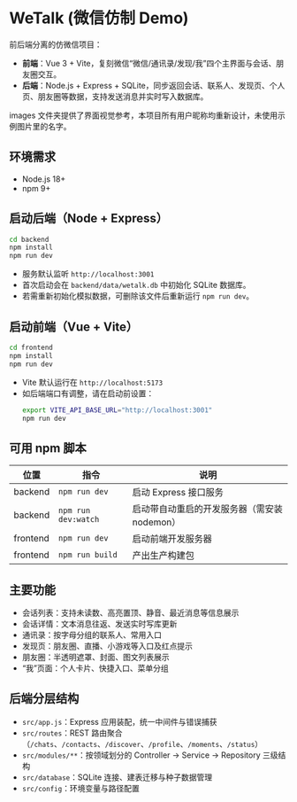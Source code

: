 # WeTalk (微信仿制 Demo)

前后端分离的仿微信项目：

- **前端**：Vue 3 + Vite，复刻微信“微信/通讯录/发现/我”四个主界面与会话、朋友圈交互。
- **后端**：Node.js + Express + SQLite，同步返回会话、联系人、发现页、个人页、朋友圈等数据，支持发送消息并实时写入数据库。

images 文件夹提供了界面视觉参考，本项目所有用户昵称均重新设计，未使用示例图片里的名字。

## 环境需求
- Node.js 18+
- npm 9+

## 启动后端（Node + Express）
```bash
cd backend
npm install
npm run dev
```

- 服务默认监听 `http://localhost:3001`
- 首次启动会在 `backend/data/wetalk.db` 中初始化 SQLite 数据库。
- 若需重新初始化模拟数据，可删除该文件后重新运行 `npm run dev`。

## 启动前端（Vue + Vite）
```bash
cd frontend
npm install
npm run dev
```

- Vite 默认运行在 `http://localhost:5173`
- 如后端端口有调整，请在启动前设置：
  ```bash
  export VITE_API_BASE_URL="http://localhost:3001"
  npm run dev
  ```

## 可用 npm 脚本

| 位置 | 指令 | 说明 |
| --- | --- | --- |
| backend | `npm run dev` | 启动 Express 接口服务 |
| backend | `npm run dev:watch` | 启动带自动重启的开发服务器（需安装 nodemon）|
| frontend | `npm run dev` | 启动前端开发服务器 |
| frontend | `npm run build` | 产出生产构建包 |

## 主要功能
- 会话列表：支持未读数、高亮置顶、静音、最近消息等信息展示
- 会话详情：文本消息往返、发送实时写库更新
- 通讯录：按字母分组的联系人、常用入口
- 发现页：朋友圈、直播、小游戏等入口及红点提示
- 朋友圈：半透明遮罩、封面、图文列表展示
- “我”页面：个人卡片、快捷入口、菜单分组

## 后端分层结构
- `src/app.js`：Express 应用装配，统一中间件与错误捕获
- `src/routes`：REST 路由聚合（`/chats`、`/contacts`、`/discover`、`/profile`、`/moments`、`/status`）
- `src/modules/**`：按领域划分的 Controller → Service → Repository 三级结构
- `src/database`：SQLite 连接、建表迁移与种子数据管理
- `src/config`：环境变量与路径配置
